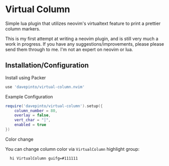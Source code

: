 # Virtual Column

Simple lua plugin that utilizes neovim's virtualtext feature to print a
prettier column markers.

This is my first attempt at writing a neovim plugin, and is still very much a
work in progress. If you have any suggestions/improvements, please please send
them through to me. I'm not an expert on neovim or lua.

## Installation/Configuration

Install using Packer

```lua
use 'davepinto/virtual-column.nvim'
```

Example Configuration

```lua
require('davepinto/virtual-column').setup({
    column_number = 80,
    overlay = false,
    vert_char = "│",
    enabled = true
})
```

Color change

You can change column color via `VirtualColumn` highlight group:

```vim
  hi VirtualColumn guifg=#111111
```
